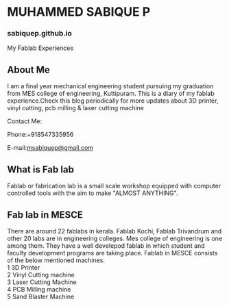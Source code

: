 # MUHAMMED SABIQUE P
### sabiquep.github.io

My Fablab Experiences

## About Me

  I am a final year mechanical engineering student pursuing my graduation from MES college of engineering, Kuttipuram.
This is a diary of my fablab experience.Check this blog periodically for more updates about 3D printer, vinyl cutting, pcb milling & laser cutting machine

Contact Me:

Phone:+918547335956

E-mail:msabiquep@gmail.com

## What is Fab lab
 Fablab or fabrication lab is a small scale workshop equipped with computer controlled tools with the aim to make "ALMOST ANYTHING".
 
## Fab lab in MESCE
 There are around 22 fablabs in kerala. Fablab Kochi, Fablab Trivandrum and other 20 labs are in engineering colleges. Mes college of engineering is one among them. They have a well develepod fablab in which student and faculty development programs are taking place. Fablab in MESCE consists of the below mentioned machines.
<br>
1 3D Printer
<br>
2 Vinyl Cutting machine
<br>
3 Laser Cutting Machine
<br>
4 PCB Milling machine
<br>
5 Sand Blaster Machine
